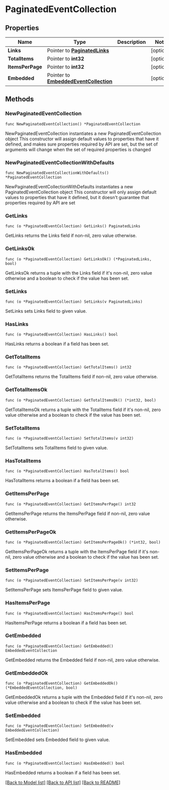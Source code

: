 # PaginatedEventCollection

## Properties

Name | Type | Description | Notes
------------ | ------------- | ------------- | -------------
**Links** | Pointer to [**PaginatedLinks**](PaginatedLinks.md) |  | [optional] 
**TotalItems** | Pointer to **int32** |  | [optional] 
**ItemsPerPage** | Pointer to **int32** |  | [optional] 
**Embedded** | Pointer to [**EmbeddedEventCollection**](EmbeddedEventCollection.md) |  | [optional] 

## Methods

### NewPaginatedEventCollection

`func NewPaginatedEventCollection() *PaginatedEventCollection`

NewPaginatedEventCollection instantiates a new PaginatedEventCollection object
This constructor will assign default values to properties that have it defined,
and makes sure properties required by API are set, but the set of arguments
will change when the set of required properties is changed

### NewPaginatedEventCollectionWithDefaults

`func NewPaginatedEventCollectionWithDefaults() *PaginatedEventCollection`

NewPaginatedEventCollectionWithDefaults instantiates a new PaginatedEventCollection object
This constructor will only assign default values to properties that have it defined,
but it doesn't guarantee that properties required by API are set

### GetLinks

`func (o *PaginatedEventCollection) GetLinks() PaginatedLinks`

GetLinks returns the Links field if non-nil, zero value otherwise.

### GetLinksOk

`func (o *PaginatedEventCollection) GetLinksOk() (*PaginatedLinks, bool)`

GetLinksOk returns a tuple with the Links field if it's non-nil, zero value otherwise
and a boolean to check if the value has been set.

### SetLinks

`func (o *PaginatedEventCollection) SetLinks(v PaginatedLinks)`

SetLinks sets Links field to given value.

### HasLinks

`func (o *PaginatedEventCollection) HasLinks() bool`

HasLinks returns a boolean if a field has been set.

### GetTotalItems

`func (o *PaginatedEventCollection) GetTotalItems() int32`

GetTotalItems returns the TotalItems field if non-nil, zero value otherwise.

### GetTotalItemsOk

`func (o *PaginatedEventCollection) GetTotalItemsOk() (*int32, bool)`

GetTotalItemsOk returns a tuple with the TotalItems field if it's non-nil, zero value otherwise
and a boolean to check if the value has been set.

### SetTotalItems

`func (o *PaginatedEventCollection) SetTotalItems(v int32)`

SetTotalItems sets TotalItems field to given value.

### HasTotalItems

`func (o *PaginatedEventCollection) HasTotalItems() bool`

HasTotalItems returns a boolean if a field has been set.

### GetItemsPerPage

`func (o *PaginatedEventCollection) GetItemsPerPage() int32`

GetItemsPerPage returns the ItemsPerPage field if non-nil, zero value otherwise.

### GetItemsPerPageOk

`func (o *PaginatedEventCollection) GetItemsPerPageOk() (*int32, bool)`

GetItemsPerPageOk returns a tuple with the ItemsPerPage field if it's non-nil, zero value otherwise
and a boolean to check if the value has been set.

### SetItemsPerPage

`func (o *PaginatedEventCollection) SetItemsPerPage(v int32)`

SetItemsPerPage sets ItemsPerPage field to given value.

### HasItemsPerPage

`func (o *PaginatedEventCollection) HasItemsPerPage() bool`

HasItemsPerPage returns a boolean if a field has been set.

### GetEmbedded

`func (o *PaginatedEventCollection) GetEmbedded() EmbeddedEventCollection`

GetEmbedded returns the Embedded field if non-nil, zero value otherwise.

### GetEmbeddedOk

`func (o *PaginatedEventCollection) GetEmbeddedOk() (*EmbeddedEventCollection, bool)`

GetEmbeddedOk returns a tuple with the Embedded field if it's non-nil, zero value otherwise
and a boolean to check if the value has been set.

### SetEmbedded

`func (o *PaginatedEventCollection) SetEmbedded(v EmbeddedEventCollection)`

SetEmbedded sets Embedded field to given value.

### HasEmbedded

`func (o *PaginatedEventCollection) HasEmbedded() bool`

HasEmbedded returns a boolean if a field has been set.


[[Back to Model list]](../README.md#documentation-for-models) [[Back to API list]](../README.md#documentation-for-api-endpoints) [[Back to README]](../README.md)


